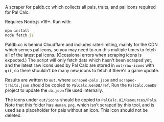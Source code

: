 A scraper for paldb.cc which collects all pals, traits, and pal icons required for Pal Calc.

Requires Node.js v19+. Run with:

```js
npm install
node fetch.js
```

Paldb.cc is behind Cloudflare and includes rate-limiting, mainly for the CDN which serves pal icons, so you may need to run this multiple times to fetch all of the latest pal icons. (Occasional errors when scraping icons is expected.) The script will only fetch data which hasn't been scraped yet, and the latest raw icons used by Pal Calc are stored in `out/raw-icons` with `git`, so there shouldn't be many new icons to fetch if there's a game update.

Results are written to `out`, where `scraped-pals.json` and `scraped-traits.json` should be copied to `PalCalc.GenDB/ref`. Run the `PalCalc.GenDB` project to update the `db.json` file used internally.

The icons under `out/icons` should be copied to `PalCalc.UI/Resources/Pals`. Note that this folder has `Human.png`, which isn't scraped by this tool, and is used as a placeholder for pals without an icon. This icon should not be deleted.